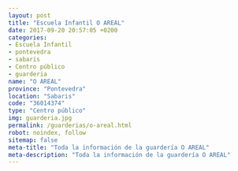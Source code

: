 ```yaml
---
layout: post
title: "Escuela Infantil O AREAL"
date: 2017-09-20 20:57:05 +0200
categories:
- Escuela Infantil
- pontevedra
- sabaris
- Centro público
- guarderia
name: "O AREAL"
province: "Pontevedra"
location: "Sabaris"
code: "36014374"
type: "Centro público"
img: guarderia.jpg
permalink: /guarderias/o-areal.html
robot: noindex, follow
sitemap: false
meta-title: "Toda la información de la guardería O AREAL"
meta-description: "Toda la información de la guardería O AREAL"
---
```

